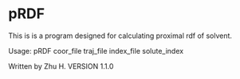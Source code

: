 pRDF
====

This is is a program designed for calculating proximal rdf of solvent.


Usage: pRDF coor_file traj_file index_file solute_index

Written by Zhu H. VERSION 1.1.0

